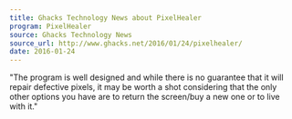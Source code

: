 ```yaml
---
title: Ghacks Technology News about PixelHealer
program: PixelHealer
source: Ghacks Technology News
source_url: http://www.ghacks.net/2016/01/24/pixelhealer/
date: 2016-01-24
---
```


"The program is well designed and while there is no guarantee that it will repair defective pixels, it may be worth a shot considering that the only other options you have are to return the screen/buy a new one or to live with it."
